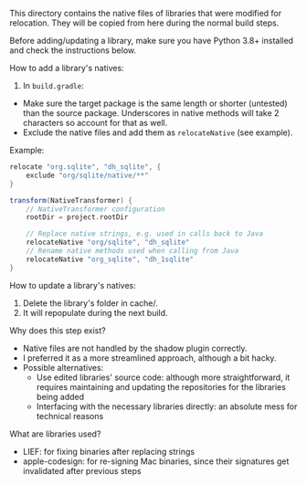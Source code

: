 This directory contains the native files of libraries that were modified for relocation. They will be copied from here during the normal build steps.

Before adding/updating a library, make sure you have Python 3.8+ installed and check the instructions below.

How to add a library's natives:

1. In `build.gradle`:

- Make sure the target package is the same length or shorter (untested) than the source package. Underscores in native methods will take 2 characters so account for that as well.
- Exclude the native files and add them as `relocateNative` (see example).

Example:

```groovy
relocate "org.sqlite", "dh_sqlite", {
    exclude "org/sqlite/native/**"
}

transform(NativeTransformer) {
    // NativeTransformer configuration
    rootDir = project.rootDir

    // Replace native strings, e.g. used in calls back to Java
    relocateNative "org/sqlite", "dh_sqlite"
    // Rename native methods used when calling from Java
    relocateNative "org_sqlite", "dh_1sqlite"
}
```

How to update a library's natives:

1. Delete the library's folder in cache/.
2. It will repopulate during the next build.

Why does this step exist?

- Native files are not handled by the shadow plugin correctly.
- I preferred it as a more streamlined approach, although a bit hacky.
- Possible alternatives:
    - Use edited libraries' source code: although more straightforward, it requires maintaining and updating the repositories for the libraries being added
    - Interfacing with the necessary libraries directly: an absolute mess for technical reasons

What are libraries used?

- LIEF: for fixing binaries after replacing strings
- apple-codesign: for re-signing Mac binaries, since their signatures get invalidated after previous steps
